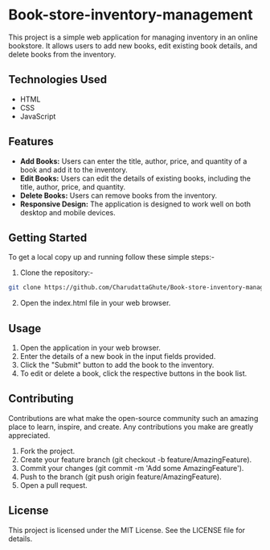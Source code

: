 # Book-store-inventory-management
This project is a simple web application for managing inventory in an online bookstore. It allows users to add new books, edit existing book details, and delete books from the inventory.

## Technologies Used

- HTML
- CSS
- JavaScript

## Features

- **Add Books:** Users can enter the title, author, price, and quantity of a book and add it to the inventory.
- **Edit Books:** Users can edit the details of existing books, including the title, author, price, and quantity.
- **Delete Books:** Users can remove books from the inventory.
- **Responsive Design:** The application is designed to work well on both desktop and mobile devices.

## Getting Started

To get a local copy up and running follow these simple steps:-

1. Clone the repository:-

```bash
git clone https://github.com/CharudattaGhute/Book-store-inventory-management.git

```

2. Open the index.html file in your web browser.

## Usage
1. Open the application in your web browser.
2. Enter the details of a new book in the input fields provided.
3. Click the "Submit" button to add the book to the inventory.
4. To edit or delete a book, click the respective buttons in the book list.


## Contributing
Contributions are what make the open-source community such an amazing place to learn, inspire, and create. Any contributions you make are greatly appreciated.

1. Fork the project.
2. Create your feature branch (git checkout -b feature/AmazingFeature).
3. Commit your changes (git commit -m 'Add some AmazingFeature').
4. Push to the branch (git push origin feature/AmazingFeature).
5. Open a pull request.

## License
This project is licensed under the MIT License. See the LICENSE file for details.
